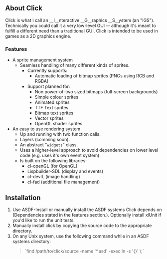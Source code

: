 ## About Click

Click is what I call an __I__nteractive __G__raphics __S__ystem (an
"IGS"). Technically you could call it a very low-level GUI -- although
it's meant to fulfill a different need than a traditional GUI. Click
is intended to be used in games as a 2D graphics engine.

### Features

* A sprite management system
  * Seamless handling of many different kinds of sprites.
    * Currently supports:
      * Automatic loading of bitmap sprites (PNGs using RGB and RGBA)
    * Support planned for:
      * Non power-of-two sized bitmaps (full-screen backgrounds)
      * Simple colour sprites
      * Animated sprites
      * TTF Text sprites
      * Bitmap text sprites
      * Vector sprites
      * OpenGL shader sprites
* An easy to use rendering system
  * Up and running with two function calls.
  * Layers (comming soon).
  * An abstract "`widgets`" class.
  * Uses a higher-level approach to avoid dependencies on lower
    level code (e.g. uses it's own event system).
  * Is built on the following libraries:
    * cl-openGL (for OpenGL)
    * Lispbuilder-SDL (display and events)
    * cl-devIL (image handling)
    * cl-fad (additional file management)

## Installation

1. Use ASDF-Install or manually install the ASDF systems Click depends
   on (Dependencies stated in the features section.). Optionally
   install xlUnit if you'd like to run the unit tests.
2. Manually install click by copying the source code to the
   appropriate directory.
3. On any Unix system, use the following command while in an ASDF
   systems directory:
   <blockquote>
   `find /path/to/click/source -name '*.asd' -exec ln -s '{}' \;`
   </blockquote>
